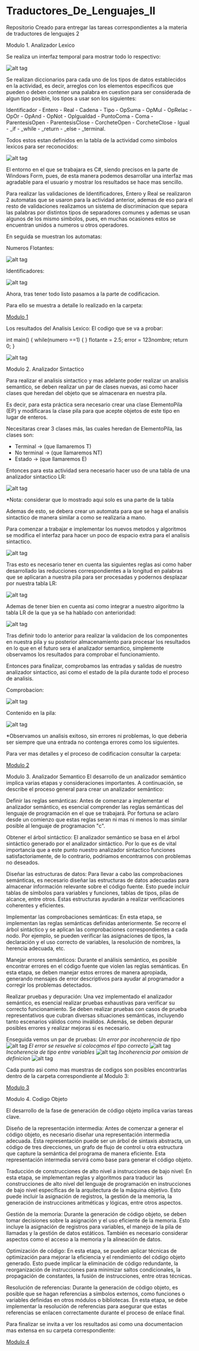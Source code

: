 # Traductores_De_Lenguajes_II
Repositorio Creado para entregar las tareas correspondientes a la materia de traductores de lenguajes 2

Modulo 1. Analizador Lexico

Se realiza un interfaz temporal para mostrar todo lo respectivo:

![alt tag](https://github.com/Albertio/Traductores_De_Lenguajes_II/blob/main/ProyectoFinal/Imagenes/4.png)

Se realizan diccionarios para cada uno de los tipos de datos establecidos en la actividad, es decir, arreglos con los elementos especificos que pueden o deben contener una palabra en cuestion para ser considerada de algun tipo posible, los tipos a usar son los siguientes:

Identificador - Entero - Real - Cadena - Tipo - OpSuma - OpMul - OpRelac - OpOr - OpAnd - OpNot - OpIgualdad - PuntoComa - Coma - ParentesisOpen - ParentesisClose - CorcheteOpen - CorcheteClose - Igual - _if - _while - _return - _else - _terminal.

Todos estos estan definidos en la tabla de la actividad como simbolos lexicos para ser reconocidos:

![alt tag](https://github.com/Albertio/Traductores_De_Lenguajes_II/blob/main/ProyectoFinal/Imagenes/1.png)

El entorno en el que se trabajara es C#, siendo precisos en la parte de Windows Form, pues, de esta manera podemos desarrollar una interfaz mas agradable para el usuario y mostrar los resultados se hace mas sencillo.

Para realizar las validaciones de Identificadores, Entero y Real se realizaron 2 automatas que se usaron para la actividad anterior, ademas de eso para el resto de validaciones realizamos un sistema de discriminacion que separa las palabras por distintos tipos de separadores comunes y ademas se usan algunos de los mismo simbolos, pues, en muchas ocasiones estos se encuentran unidos a numeros u otros operadores.

En seguida se muestran los automatas:

Numeros Flotantes:

![alt tag](https://github.com/Albertio/Traductores_De_Lenguajes_II/blob/main/ProyectoFinal/Imagenes/2.png)

Identificadores:

![alt tag](https://github.com/Albertio/Traductores_De_Lenguajes_II/blob/main/ProyectoFinal/Imagenes/3.png)

Ahora, tras tener todo listo pasamos a la parte de codificacion.

Para ello se muestra a detalle lo realizado en la carpeta:

<a href="https://github.com/Albertio/Traductores_De_Lenguajes_II/tree/main/Modulo1">Modulo 1</a>

Los resultados del Analisis Lexico:
El codigo que se va a probar:

int main()
{
	while(numero ==1)
	{
	}
	flotante = 2.5;
	error = 123nombre;
	return 0;
}

![alt tag](https://github.com/Albertio/Traductores_De_Lenguajes_II/blob/main/ProyectoFinal/Imagenes/5.png)


Modulo 2. Analizador Sintactico

Para realizar el analisis sintactico y mas adelante poder realizar un analisis semantico, se deben realizar un par de clases nuevas, asi como hacer clases que heredan del objeto que se almacenara en nuestra pila.

Es decir, para esta práctica sera necesario crear una clase ElementoPila (EP) y modificaras la clase pila para que acepte objetos de este tipo en lugar de enteros.

Necesitaras crear 3 clases más, las cuales heredan de ElementoPila, las clases son:
- Terminal -> (que llamaremos T)
- No terminal -> (que llamaremos NT)
- Estado -> (que llamaremos E)

Entonces para esta actividad sera necesario hacer uso de una tabla de una analizador sintactico LR:

![alt tag](https://github.com/Albertio/Traductores_De_Lenguajes_II/blob/main/ProyectoFinal/Imagenes/6.png)

*Nota: considerar que lo mostrado aqui solo es una parte de la tabla

Ademas de esto, se debera crear un automata para que se haga el analisis sintactico de manera similar a como se realizaria a mano.

Para comenzar a trabajar e implementar los nuevos metodos y algoritmos se modifica el interfaz para hacer un poco de espacio extra para el analisis sintactico.

![alt tag](https://github.com/Albertio/Traductores_De_Lenguajes_II/blob/main/ProyectoFinal/Imagenes/7.png)

Tras esto es necesario tener en cuenta las siguientes reglas asi como haber desarrollado las reducciones correspondientes a la longitud en palabras que se aplicaran a nuestra pila para ser procesadas y podernos desplazar por nuestra tabla LR:

![alt tag](https://github.com/Albertio/Traductores_De_Lenguajes_II/blob/main/ProyectoFinal/Imagenes/10.png)

Ademas de tener bien en cuenta asi como integrar a nuestro algoritmo la tabla LR de la que ya se ha hablado con anterioridad:

![alt tag](https://github.com/Albertio/Traductores_De_Lenguajes_II/blob/main/ProyectoFinal/Imagenes/11.png)

Tras definir todo lo anterior para realizar la validacion de los componentes en nuestra pila y su posterior almacenamiento para procesar los resultados en lo que en el futuro sera el analizador semantico, simplemente observamos los resultados para comprobar el funcionamiento.

Entonces para finalizar, comprobamos las entradas y salidas de nuestro analizador sintactico, asi como el estado de la pila durante todo el proceso de analisis.

Comprobacion:

![alt tag](https://github.com/Albertio/Traductores_De_Lenguajes_II/blob/main/ProyectoFinal/Imagenes/8.png)

Contenido en la pila:

![alt tag](https://github.com/Albertio/Traductores_De_Lenguajes_II/blob/main/ProyectoFinal/Imagenes/9.png)

*Observamos un analisis exitoso, sin errores ni problemas, lo que deberia ser siempre que una entrada no contenga errores como los siguientes.

Para ver mas detalles y el proceso de codificacion consultar la carpeta:

<a href="https://github.com/Albertio/Traductores_De_Lenguajes_II/tree/main/Modulo2">Modulo 2</a>

Modulo 3. Analizador Semantico
El desarrollo de un analizador semántico implica varias etapas y consideraciones importantes. A continuación, se describe el proceso general para crear un analizador semántico:

Definir las reglas semánticas: Antes de comenzar a implementar el analizador semántico, es esencial comprender las reglas semánticas del lenguaje de programación en el que se trabajará. Por fortuna se aclaro desde un comienzo que estas reglas seran ni mas ni menos lo mas similar posible al lenguaje de programacion "c".

Obtener el árbol sintáctico: El analizador semántico se basa en el árbol sintáctico generado por el analizador sintáctico.
Por lo que es de vital importancia que a este punto nuestro analizador sintactico funciones satisfactoriamente, de lo contrario, podriamos encontrarnos con problemas no deseados.

Diseñar las estructuras de datos: Para llevar a cabo las comprobaciones semánticas, es necesario diseñar las estructuras de datos adecuadas para almacenar información relevante sobre el código fuente. Esto puede incluir tablas de símbolos para variables y funciones, tablas de tipos, pilas de alcance, entre otros. Estas estructuras ayudarán a realizar verificaciones coherentes y eficientes.

Implementar las comprobaciones semánticas: En esta etapa, se implementan las reglas semánticas definidas anteriormente. Se recorre el árbol sintáctico y se aplican las comprobaciones correspondientes a cada nodo. Por ejemplo, se pueden verificar las asignaciones de tipos, la declaración y el uso correcto de variables, la resolución de nombres, la herencia adecuada, etc.

Manejar errores semánticos: Durante el análisis semántico, es posible encontrar errores en el código fuente que violen las reglas semánticas. En esta etapa, se deben manejar estos errores de manera apropiada, generando mensajes de error descriptivos para ayudar al programador a corregir los problemas detectados.

Realizar pruebas y depuración: Una vez implementado el analizador semántico, es esencial realizar pruebas exhaustivas para verificar su correcto funcionamiento. Se deben realizar pruebas con casos de prueba representativos que cubran diversas situaciones semánticas, incluyendo tanto escenarios válidos como inválidos. Además, se deben depurar posibles errores y realizar mejoras si es necesario.

Enseguida vemos un par de pruebas:
*Un error por incoherencia de tipo*
![alt tag](https://github.com/Albertio/Traductores_De_Lenguajes_II/blob/main/ProyectoFinal/Imagenes/12.png)
*El error se resuelve si colocamos el tipo correcto*
![alt tag](https://github.com/Albertio/Traductores_De_Lenguajes_II/blob/main/ProyectoFinal/Imagenes/13.png)
*Incoherencia de tipo entre variables*
![alt tag](https://github.com/Albertio/Traductores_De_Lenguajes_II/blob/main/ProyectoFinal/Imagenes/14.png)
*Incoherencia por omision de definicion*
![alt tag](https://github.com/Albertio/Traductores_De_Lenguajes_II/blob/main/ProyectoFinal/Imagenes/15.png)

Cada punto asi como mas muestras de codigos son posibles encontrarlas dentro de la carpeta correspondiente al Modulo 3:

<a href="https://github.com/Albertio/Traductores_De_Lenguajes_II/tree/main/Modulo3">Modulo 3</a>

Modulo 4. Codigo Objeto

El desarrollo de la fase de generación de código objeto implica varias tareas clave.

Diseño de la representación intermedia: Antes de comenzar a generar el código objeto, es necesario diseñar una representación intermedia adecuada. Esta representación puede ser un árbol de sintaxis abstracta, un código de tres direcciones, un grafo de flujo de control u otra estructura que capture la semántica del programa de manera eficiente. Esta representación intermedia servirá como base para generar el código objeto.

Traducción de construcciones de alto nivel a instrucciones de bajo nivel: En esta etapa, se implementan reglas y algoritmos para traducir las construcciones de alto nivel del lenguaje de programación en instrucciones de bajo nivel específicas de la arquitectura de la máquina objetivo. Esto puede incluir la asignación de registros, la gestión de la memoria, la generación de instrucciones aritméticas y lógicas, entre otros aspectos.

Gestión de la memoria: Durante la generación de código objeto, se deben tomar decisiones sobre la asignación y el uso eficiente de la memoria. Esto incluye la asignación de registros para variables, el manejo de la pila de llamadas y la gestión de datos estáticos. También es necesario considerar aspectos como el acceso a la memoria y la alineación de datos.

Optimización de código: En esta etapa, se pueden aplicar técnicas de optimización para mejorar la eficiencia y el rendimiento del código objeto generado. Esto puede implicar la eliminación de código redundante, la reorganización de instrucciones para minimizar saltos condicionales, la propagación de constantes, la fusión de instrucciones, entre otras técnicas.

Resolución de referencias: Durante la generación de código objeto, es posible que se hagan referencias a símbolos externos, como funciones o variables definidas en otros módulos o bibliotecas. En esta etapa, se debe implementar la resolución de referencias para asegurar que estas referencias se enlacen correctamente durante el proceso de enlace final.


Para finalizar se invita a ver los resultados asi como una documentacion mas extensa en su carpeta correspondiente:

<a href="https://github.com/Albertio/Traductores_De_Lenguajes_II/tree/main/Modulo4">Modulo 4</a>
